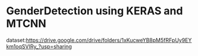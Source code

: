 # GenderDetection using KERAS and MTCNN

dataset:https://drive.google.com/drive/folders/1xKucweYB8pM5fRFpUy9EYkm1oqSVIRy_?usp=sharing